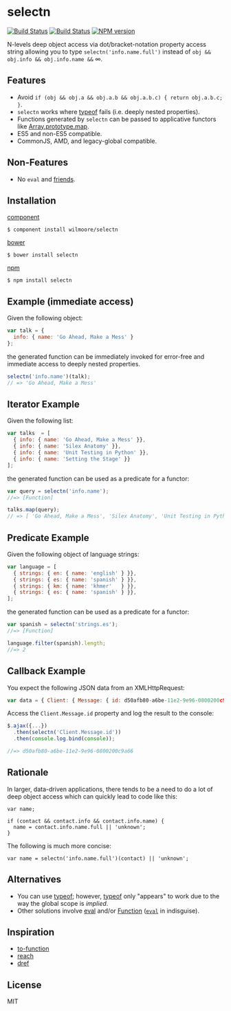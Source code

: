# selectn

[![Build Status](https://travis-ci.org/wilmoore/selectn.png?branch=master)](https://travis-ci.org/wilmoore/selectn)
[![Build Status](https://david-dm.org/wilmoore/selectn.png)](https://david-dm.org/wilmoore/selectn)
[![NPM version](https://badge.fury.io/js/selectn.png)](http://badge.fury.io/js/selectn)

  N-levels deep object access via dot/bracket-notation property access string allowing you to type `selectn('info.name.full')` instead of `obj && obj.info && obj.info.name &&` &infin;.

## Features

  - Avoid `if (obj && obj.a && obj.a.b && obj.a.b.c) { return obj.a.b.c; }`.
  - `selectn` works where [typeof][] fails (i.e. deeply nested properties).
  - Functions generated by `selectn` can be passed to applicative functors like [Array.prototype.map][map].
  - ES5 and non-ES5 compatible.
  - CommonJS, AMD, and legacy-global compatible.

## Non-Features

  - No `eval` and [friends][Function].

## Installation

[component](http://component.io/wilmoore/selectn)

    $ component install wilmoore/selectn

[bower](http://sindresorhus.com/bower-components/)

    $ bower install selectn

[npm](https://npmjs.org/package/selectn)

    $ npm install selectn

## Example (immediate access)

Given the following object:

```js
var talk = {
  info: { name: 'Go Ahead, Make a Mess' }
};
```

the generated function can be immediately invoked for error-free and immediate access to deeply nested properties.

```js
selectn('info.name')(talk);
// => 'Go Ahead, Make a Mess'
```

## Iterator Example

Given the following list:

```js
var talks  = [
  { info: { name: 'Go Ahead, Make a Mess' }},
  { info: { name: 'Silex Anatomy' }},
  { info: { name: 'Unit Testing in Python' }},
  { info: { name: 'Setting the Stage' }}
];
```
the generated function can be used as a predicate for a functor:

```js
var query = selectn('info.name');
//=> [Function]

talks.map(query);
// => [ 'Go Ahead, Make a Mess', 'Silex Anatomy', 'Unit Testing in Python', 'Setting the Stage' ]
```

## Predicate Example

Given the following object of language strings:

```js
var language = [
  { strings: { en: { name: 'english' } }},
  { strings: { es: { name: 'spanish' } }},
  { strings: { km: { name: 'khmer'   } }},
  { strings: { es: { name: 'spanish' } }},
];
```
the generated function can be used as a predicate for a functor:

```js
var spanish = selectn('strings.es');
//=> [Function]

language.filter(spanish).length;
//=> 2
```

## Callback Example

You expect the following JSON data from an XMLHttpRequest:

```js
var data = { Client: { Message: { id: d50afb80-a6be-11e2-9e96-0800200c9a66 } } };
```

Access the `Client.Message.id` property and log the result to the console:

```js
$.ajax({...})
  .then(selectn('Client.Message.id'))
  .then(console.log.bind(console));

//=> d50afb80-a6be-11e2-9e96-0800200c9a66
```

## Rationale

In larger, data-driven applications, there tends to be a need to do a lot of deep object access which can quickly lead to code like this:

```
var name;

if (contact && contact.info && contact.info.name) {
  name = contact.info.name.full || 'unknown';
}
```

The following is much more concise:

```
var name = selectn('info.name.full')(contact) || 'unknown';
```

## Alternatives

- You can use [typeof][]; however, [typeof][] only "appears" to work due to the way the global scope is _implied_.
- Other solutions involve [eval][] and/or [Function][] ([`eval`][note] in indisguise).

## Inspiration

- [to-function][]
- [reach][]
- [dref][]

## License

  MIT



[to-function]: https://github.com/component/to-function
[reach]:       https://github.com/spumko/hoek#reachobj-chain
[dref]:        https://github.com/crcn/dref.js
[Function]:    https://developer.mozilla.org/en-US/docs/JavaScript/Reference/Global_Objects/Function
[eval]:        https://developer.mozilla.org/en-US/docs/JavaScript/Reference/Global_Objects/eval
[note]:        https://developer.mozilla.org/en-US/docs/JavaScript/Reference/Operators/Member_Operators#Note_on_eval
[typeof]:      https://developer.mozilla.org/en-US/docs/JavaScript/Reference/Operators/typeof
[promise]:     http://promises-aplus.github.io/promises-spec/
[map]:         https://developer.mozilla.org/en-US/docs/JavaScript/Reference/Global_Objects/Array/map
[primitive]:   http://javascriptweblog.wordpress.com/2010/09/27/the-secret-life-of-javascript-primitives/

